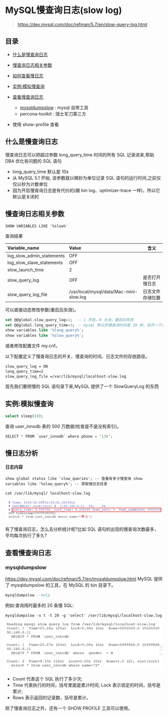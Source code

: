 # MySQL慢查询日志(slow log)

> https://dev.mysql.com/doc/refman/5.7/en/slow-query-log.html

## 目录

- [什么是慢查询日志](#什么是慢查询日志)
- [慢查询日志相关参数](#慢查询日志相关参数)
- [如何查看慢日志](#如何查看慢日志)
- [实例:模拟慢查询](#实例:模拟慢查询)
- [查看慢查询日志](#查看慢查询日志)
  - [mysqldumpslow](#mysqldumpslow) : mysql 自带工具
  - percona-toolkit : 瑞士军刀第三方 

- 使用 show-profile 查看

## 什么是慢查询日志

慢查询日志可以把超过参数 long_query_time 时间的所有 SQL 记录进来,帮助 DBA 优化有问题的 SQL 语句

- long_query_time 默认是 10s
- 从 MySQL 5.1 开始, 该参数就以微妙为单位记录 SQL 语句的运行时间,之前仅仅以秒为计数单位
- 因为开启慢查询日志是有代价的(跟 bin log、optimizer-trace 一样)，所以它默认是关闭的

## 慢查询日志相关参数

```
SHOW VARIABLES LIKE '%slow%'
```

查询结果

| Variable\_name               | Value                                   | 含义             |
| :--------------------------- | :-------------------------------------- | ---------------- |
| log\_slow\_admin\_statements | OFF                                     |                  |
| log\_slow\_slave\_statements | OFF                                     |                  |
| slow\_launch\_time           | 2                                       |                  |
| slow\_query\_log             | OFF                                     | 是否打开慢日志   |
| slow\_query\_log\_file       | /usr/local/mysql/data/Mac-mini-slow.log | 日志文件存储位置 |

可以直接动态修改参数(重启后失效)。

```sql
set @@global.slow_query_log=1;  -- 1 开启，0 关闭，重启后失效
set @@global.long_query_time=3; -- mysql 默认的慢查询时间是 10 秒，另开一个窗口后才会查到最新值 ​
show variables like '%long_query%';
show variables like '%slow_query%';
```

或者修改配置文件 my.cnf。

以下配置定义了慢查询日志的开关、慢查询的时间、日志文件的存放路径。

```
slow_query_log = ON
long_query_time=2
slow_query_log_file =/var/lib/mysql/localhost-slow.log
```



首先我们要把慢的 SQL 语句录下来,MySQL 提供了一个 SlowQueryLog 的东西

## 实例:模拟慢查询

```sql
select sleep(10);
```

查询 user_innodb 表的 500 万数据(检查是不是没有索引)。

```java
SELECT * FROM `user_innodb` where phone = '136';
```

## 慢日志分析

#### 日志内容

```
show global status like 'slow_queries'; -- 查看有多少慢查询 show variables like '%slow_query%'; -- 获取慢日志目录
```

```
cat /var/lib/mysql/ localhost-slow.log
```

![image-20200315192402413](../../../assets/image-20200315192402413.png)

有了慢查询日志，怎么去分析统计呢?比如 SQL 语句的出现的慢查询次数最多，平均每次执行了多久?

## 查看慢查询日志

### mysqldumpslow

https://dev.mysql.com/doc/refman/5.7/en/mysqldumpslow.html
MySQL 提供了 mysqldumpslow 的工具，在 MySQL 的 bin 目录下。

```sql
mysqldumpslow --help
```

例如:查询用时最多的 20 条慢 SQL:

```
mysqldumpslow -s t -t 20 -g 'select' /var/lib/mysql/localhost-slow.log
```

![image-20200315192456318](../../../assets/image-20200315192456318.png)

- Count 代表这个 SQL 执行了多少次;
- Time 代表执行的时间，括号里面是累计时间; Lock 表示锁定的时间，括号是累计;
- Rows 表示返回的记录数，括号是累计。

除了慢查询日志之外，还有一个 SHOW PROFILE 工具可以使用。

